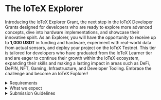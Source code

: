 # The IoTeX Explorer

Introducing the IoTeX Explorer Grant, the next step in the IoTeX Developer Grants designed for developers who are ready to explore more advanced concepts, dive into hardware implementations, and showcase their innovative spirit. As an Explorer, you will have the opportunity to receive up to **1,000 USDT** in funding and hardware, experiment with real-world data from actual sensors, and deploy your project on the IoTeX Testnet. This tier is tailored for developers who have graduated from the IoTeX Learner tier and are eager to continue their growth within the IoTeX ecosystem, expanding their skills and making a lasting impact in areas such as DeFi, DePIN, NFT, Gaming, Infrastructure, and Developer Tooling. Embrace the challenge and become an IoTeX Explorer!

<details>

<summary>Requirements</summary>

* **Successfully complete the IoTeX Learner tier:** \
  To qualify for the IoTeX Wanderer Grant, you need to have successfully completed the IoTeX Learner tier and obtained the Soul Bound Token (SBT).
* **Adequate technical expertise:** \
  Showcase your technical skills and experience in relevant fields, such as web development, IoT, or web3. Provide links to past projects, GitHub repositories, or other relevant work to strengthen your application.

</details>

<details>

<summary>What we expect</summary>

* **Continue community contributions:** \
  We expect you to maintain your active participation within the IoTeX Developer Community by sharing your knowledge, experiences, and project updates.
* **Utilize W3bstream and, if requested, hardware in your projects:** \
  We expect you to integrate W3bstream and, if applicable, utilize the hardware kit in your project to experiment with real-world data and explore hardware implementations.
* **Deploy a project on IoTeX Testnet:** \
  Develop a proof of concept or minimum viable product (MVP) that demonstrates your innovative spirit and technical capabilities, and deploy it on the IoTeX Testnet.

</details>

<details>

<summary>Submission Guidelines</summary>

* **Project proposal:** \
  Submit a well-structured project proposal detailing the project's concept, the W3bstream integration, and hardware implementations (if applicable). Describe how your project will contribute to the IoTeX ecosystem and what you hope to achieve with the Wanderer Grant.
* **Milestones:** \
  Outline the specific milestones for your project, including deliverables, timelines, and expected outcomes. This will help the review team better understand your project's scope and evaluate its potential impact on the IoTeX ecosystem.
* **Showcase past experience:** \
  Provide examples of your previous work, including any relevant projects or contributions to the IoTeX Developer Community, to demonstrate your expertise and commitment to the growth and adoption of IoTeX technology.

#### For a category specific example visit the [_**Grant Verticals**_](../grant-verticals/) page or the [DePIN Submission Ideas](../halo-grants-program/depin-submission-ideas.md) section.&#x20;

</details>
